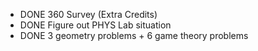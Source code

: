 - DONE 360 Survey (Extra Credits)
- DONE Figure out PHYS Lab situation
- DONE 3 geometry problems + 6 game theory problems